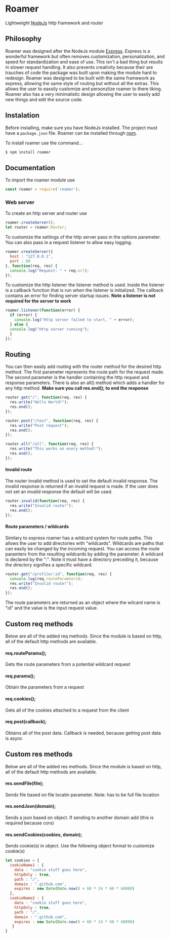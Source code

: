 # **Roamer**

Lightweight [NodeJs](https://nodejs.org/en/) http framework and router

## Philosophy
Roamer was designed after the NodeJs module [Express](https://expressjs.com/). Express is a wonderful framework but often removes customization, personalization, and speed for standardization and ease of use. This isn't a bad thing but results in slower request handling. It also prevents creativity because their are trauches of code the package was built upon making the module hard to redesign. Roamer was designed to be built with the same framework as express, allowing the same style of routing but without all the extras. This allows the user to eassily customize and personzlize roamer to there liking. Roamer also has a very minimalistic design allowing the user to easily add new things and edit the source code.

## **Instalation**
Before installing, make sure you have NodeJs installed. The project must have a `package.json` file. Roamer can be installed through [npm](https://www.npmjs.com/org).

To install roamer use the command...
```bash
$ npm install roamer
```

## Documentation
To import the roamer module use
```js
const roamer = require('roamer');
```
### Web server
To create an http server and router use
```js
roamer.createServer();
let router = roamer.Router;
```
To customize the settings of the http server pass in the options parameter. You can also pass in a request listener to allow easy logging.
```js
roamer.createServer({
  host : "127.0.0.1",
  port : 80
}, function(req, res) {
  console.log("Request: " + req.url);
});
```
To customize the http listener the listener method is used. Inside the listener is a callback function that is run when the listener is initialized. The callback contains an error for finding server startup issues. **Note a listener is not required for the server to work**
```js
roamer.listener(function(error) {
  if (error) {
    console.log("Http server failed to start, " + error);
  } else {
  console.log("Http server running");
  }
});
```
## Routing
You can then easily add routing with the router method for the desired http method. The first parameter represents the route path for the request made. The second parameter is the handler containing the http request and response parameters. There is also an all() method which adds a handler for any http method. **Make sure you call res.end(); to end the response**
```js
router.get("/", function(req, res) {
  res.write("Hello World!");
  res.end();
});

router.post("/test", function(req, res) {
  res.write("Post request");
  res.end();
});

router.all("/all", function(req, res) {
  res.write("This works on every method!");
  res.end();
});
```
#### Invalid route
The router invalid method is used to set the default invalid response. The invalid response is returned if an invalid request is made. If the user does not set an invalid response the default will be used.
```js
router.invalid(function(req, res) {
  res.write("Invalid route!");
  res.end();
});
```
#### Route parameters / wildcards
Similary to express roamer has a wildcard system for route paths. This allows the user to add directories with "wildcards". Wildcards are paths that can easily be changed by the incoming request. You can access the route paramters from the resulting wildcards by adding the parameter. A wildcard is declared by the ":". Note it must have a directory preceding it, because the directory signifies a specific wildcard.
```js
router.get("/profile/:id", function(req, res) {
  console.log(req.routeParamters);
  res.write("Invalid route!");
  res.end();
});
```
The route parameters are returned as an object where the wilcard name is "id" and the value is the input request value.

## Custom req methods
Below are all of the added req methods. Since the module is based on http, all of the default http methods are available.
#### req.routeParams();
Gets the route parameters from a potential wildcard request
#### req.params();
Obtain the parameters from a request
#### req.cookies();
Gets all of the cookies attached to a request from the client
#### req.post(callback);
Obtains all of the post data. Callback is needed, because getting post data is async

## Custom res methods
Below are all of the added res methods. Since the module is based on http, all of the default http methods are available.
#### res.sendFile(file);
Sends file based on file locatin parameter. Note: has to be full file location
#### res.sendJson(domain);
Sends a json based on object. If sending to another domain add (this is required because cors)
#### res.sendCookies(cookies, domain);
Sends cookie(s) in object. Use the following object format to customize cookie(s)
```js
let cookies = {
  cookieName1 : {
    data : "cookie stuff goes here",
    httpOnly : true,
    path : "/",
    domain : ".github.com",
    expires : new Date(Date.now() + 60 * 24 * 60 * 60000)
  },
  cookieName2 : {
    data : "cookie stuff goes here",
    httpOnly : true,
    path : "/",
    domain : ".github.com",
    expires : new Date(Date.now() + 60 * 24 * 60 * 60000)
   }
}
```
